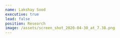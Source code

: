 ```yaml
---
name: Lakshay Sood
executive: true
lead: false
position: Research
image: /assets/screen_shot_2020-04-30_at_7.38.png
---
```

